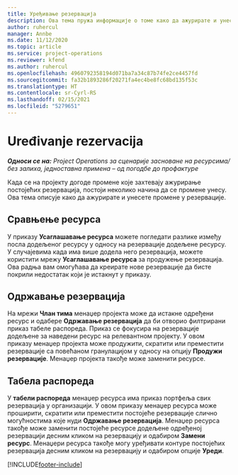 ```yaml
---
title: Уређивање резервација
description: Ова тема пружа информације о томе како да ажурирате и унесете промене у резервације.
author: ruhercul
manager: Annbe
ms.date: 11/12/2020
ms.topic: article
ms.service: project-operations
ms.reviewer: kfend
ms.author: ruhercul
ms.openlocfilehash: 4960792358194d071ba7a34c87b74fe2ce4457fd
ms.sourcegitcommit: fa32b1893286f20271fa4ec4be8fc68bd135f53c
ms.translationtype: HT
ms.contentlocale: sr-Cyrl-RS
ms.lasthandoff: 02/15/2021
ms.locfileid: "5279651"
---
```

# <a name="edit-bookings"></a>Uređivanje rezervacija

_**Односи се на:** Project Operations за сценарије засноване на ресурсима/без залиха, једноставна примена – од погодбе до профактуре_


Када се на пројекту догоде промене које захтевају ажурирање постојећих резервација, постоји неколико начина да се промене унесу. Ова тема описује како да ажурирате и унесете промене у резервације.

## <a name="resource-reconciliation"></a>Сравњење ресурса

У приказу **Усаглашавањe ресурса** можете погледати разлике између посла додељеног ресурсу у односу на резервације додељене ресурсу. У случајевима када има више додела него резервација, можете користити мрежу **Усаглашавањe ресурса** за продужење резервација. Ова радња вам омогућава да креирате нове резервације да бисте покрили недостатак који је истакнут у приказу.

## <a name="maintain-bookings"></a>Одржавање резервација

На мрежи **Члан тима** менаџер пројекта може да истакне одређени ресурс и одабере **Одржавање резервација** да би отворио филтрирани приказ табеле распореда. Приказ се фокусира на резервације додељене за наведени ресурс на релевантном пројекту. У овом приказу менаџер пројекта може продужити, скратити или преместити резервације са повећаном гранулацијом у односу на опцију **Продужи резервације**. Менаџер пројекта такође може заменити ресурсе.

## <a name="schedule-board"></a>Табела распореда

У **табели распореда** менаџер ресурса има приказ портфеља свих резервација у организацији. У овом приказу менаџер ресурса може проширити, скратити или преместити постојеће резервације слично могућностима које нуди **Одржавање резервација**. Менаџер ресурса такође може заменити постојеће ресурсе додељене одређеној резервацији десним кликом на резервацију и одабиром **Замени ресурс**. Менаџери ресурса такође могу уређивати контуре постојећих резервација десним кликом на резервацију и одабиром опције **Уреди**.


[!INCLUDE[footer-include](../includes/footer-banner.md)]